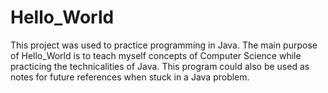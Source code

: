 # Hello_World

This project was used to practice programming in Java. The main purpose of Hello_World is to teach myself concepts of Computer Science while practicing the technicalities of Java. This program could also be used as notes  for future references when stuck in a Java problem. 
